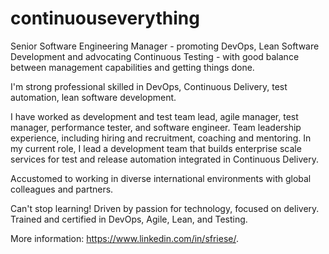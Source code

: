 # continuouseverything
Senior Software Engineering Manager - promoting DevOps, Lean Software Development and advocating Continuous Testing - with good balance between management capabilities and getting things done.

I'm strong professional skilled in DevOps, Continuous Delivery, test automation, lean software development.

I have worked as development and test team lead, agile manager, test manager, performance tester, and software engineer. Team leadership experience, including hiring and recruitment, coaching and mentoring. In my current role, I lead a development team that builds enterprise scale services for test and release automation integrated in Continuous Delivery.

Accustomed to working in diverse international environments with global colleagues and partners.

Can't stop learning! Driven by passion for technology, focused on delivery. Trained and certified in DevOps, Agile, Lean, and Testing. 

More information: https://www.linkedin.com/in/sfriese/.
